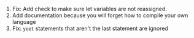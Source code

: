 1. Fix: Add check to make sure let variables are not reassigned.
2. Add documentation because you will forget how to compile your own language
3. Fix: `yeet` statements that aren't the last statement are ignored 